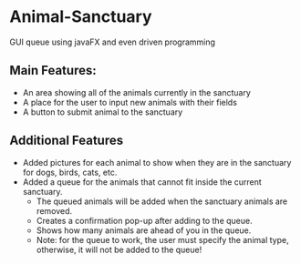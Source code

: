 # Animal-Sanctuary
GUI queue using javaFX and even driven programming





## Main Features:
* An area showing all of the animals currently in the sanctuary 
* A place for the user to input new animals with their fields
* A button to submit animal to the sanctuary

## Additional Features 
* Added pictures for each animal to show when they are in the sanctuary for dogs, birds, cats, etc.
* Added a queue for the animals that cannot fit inside the current sanctuary.
    - The queued animals will be added when the sanctuary animals are removed.
    - Creates a confirmation pop-up after adding to the queue.
    - Shows how many animals are ahead of you in the queue.
    - Note: for the queue to work, the user must specify the animal type, otherwise, it will not be added to the queue!

 



















